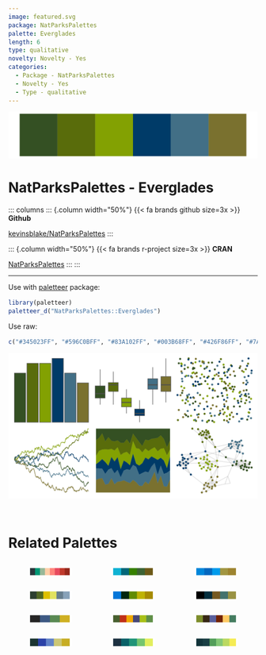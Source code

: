 ```yaml
---
image: featured.svg
package: NatParksPalettes
palette: Everglades
length: 6
type: qualitative
novelty: Novelty - Yes
categories:
  - Package - NatParksPalettes
  - Novelty - Yes
  - Type - qualitative
---
```


![](featured.svg)

# NatParksPalettes - Everglades 

::: columns
::: {.column width="50%"}
{{< fa brands github size=3x >}}
**Github**

[kevinsblake/NatParksPalettes](https://github.com/kevinsblake/NatParksPalettes)
:::

::: {.column width="50%"}
{{< fa brands r-project size=3x >}}
**CRAN**

[NatParksPalettes](https://CRAN.R-project.org/package=NatParksPalettes)
:::
:::

<hr> 

Use with [paletteer](https://emilhvitfeldt.github.io/paletteer/) package:

```r
library(paletteer)
paletteer_d("NatParksPalettes::Everglades")
```

Use raw:

```r
c("#345023FF", "#596C0BFF", "#83A102FF", "#003B68FF", "#426F86FF", "#7A712FFF")
``` 

![](examples.svg) 

<br>

# Related Palettes

<div class="list" style="display: grid; grid-template-columns: auto auto auto;"> <figure class="figure">
<a href="../../awtools/a_palette/"> <img src="../../awtools/a_palette/featured.svg" style="width: 100%;" class="figure-img"></a>
</figure> <figure class="figure">
<a href="../../calecopal/kelp2/"> <img src="../../calecopal/kelp2/featured.svg" style="width: 100%;" class="figure-img"></a>
</figure> <figure class="figure">
<a href="../../fishualize/Balistes_vetula/"> <img src="../../fishualize/Balistes_vetula/featured.svg" style="width: 100%;" class="figure-img"></a>
</figure> <figure class="figure">
<a href="../../PNWColors/Cascades/"> <img src="../../PNWColors/Cascades/featured.svg" style="width: 100%;" class="figure-img"></a>
</figure> <figure class="figure">
<a href="../../fishualize/Acanthurus_coeruleus/"> <img src="../../fishualize/Acanthurus_coeruleus/featured.svg" style="width: 100%;" class="figure-img"></a>
</figure> <figure class="figure">
<a href="../../ggprism/starry/"> <img src="../../ggprism/starry/featured.svg" style="width: 100%;" class="figure-img"></a>
</figure> <figure class="figure">
<a href="../../trekcolors/enara2/"> <img src="../../trekcolors/enara2/featured.svg" style="width: 100%;" class="figure-img"></a>
</figure> <figure class="figure">
<a href="../../ochRe/lorikeet/"> <img src="../../ochRe/lorikeet/featured.svg" style="width: 100%;" class="figure-img"></a>
</figure> <figure class="figure">
<a href="../../colRoz/virgo/"> <img src="../../colRoz/virgo/featured.svg" style="width: 100%;" class="figure-img"></a>
</figure> <figure class="figure">
<a href="../../lisa/VincentvanGogh/"> <img src="../../lisa/VincentvanGogh/featured.svg" style="width: 100%;" class="figure-img"></a>
</figure> <figure class="figure">
<a href="../../MapPalettes/green_machine/"> <img src="../../MapPalettes/green_machine/featured.svg" style="width: 100%;" class="figure-img"></a>
</figure> <figure class="figure">
<a href="../../beyonce/X22/"> <img src="../../beyonce/X22/featured.svg" style="width: 100%;" class="figure-img"></a>
</figure> 
</div>
